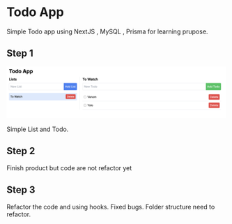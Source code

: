 # Todo App

Simple Todo app using NextJS , MySQL , Prisma for learning prupose.

## Step 1

![](./screenshots/step1.png)

Simple List and Todo.

## Step 2

Finish product but code are not refactor yet

## Step 3

Refactor the code and using hooks. Fixed bugs. Folder structure need to refactor.